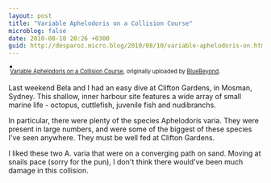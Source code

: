 ```yaml
---
layout: post
title: "Variable Aphelodoris on a Collision Course"
microblog: false
date: 2010-08-10 20:26 +0300
guid: http://desparoz.micro.blog/2010/08/10/variable-aphelodoris-on.html
---
```

<div style="text-align: left; padding: 3px;"><a title="photo sharing" href="http://www.flickr.com/photos/bluebeyond/4880881845/"><img style="border: solid 2px #000000;" src="http://desparoz.me/uploads/2017/5d4b8e5d82.jpg" alt="" /></a> <br /> <span style="font-size: 0.8em; margin-top: 0px;"><a href="http://www.flickr.com/photos/bluebeyond/4880881845/">Variable Aphelodoris on a Collision Course</a>, originally uploaded by <a href="http://www.flickr.com/people/bluebeyond/">BlueBeyond</a>.</span></div>
<p>Last weekend Bela and I had an easy dive at Clifton Gardens, in Mosman, Sydney. This shallow, inner harbour site features a wide array of small marine life - octopus, cuttlefish, juvenile fish and nudibranchs.</p>
<p> In particular, there were plenty of the species Aphelodoris varia. They were present in large numbers, and were some of the biggest of these species I've seen anywhere. They must be well fed at Clifton Gardens.</p>
<p> I liked these two A. varia that were on a converging path on sand. Moving at snails pace (sorry for the pun), I don't think there would've been much damage in this collision.</p>
